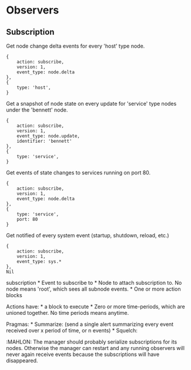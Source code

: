 # Observers

## Subscription

Get node change delta events for every 'host' type node.

    {
        action: subscribe,
        version: 1,
        event_type: node.delta
    },
    {
        type: 'host',
    }

Get a snapshot of node state on every update for 'service' type nodes under
the 'bennett' node.

    {
        action: subscribe,
        version: 1,
        event_type: node.update,
        identifier: 'bennett'
    },
    {
        type: 'service',
    }

Get events of state changes to services running on port 80.

    {
        action: subscribe,
        version: 1,
        event_type: node.delta
    },
    {
        type: 'service',
        port: 80
    }

Get notified of every system event (startup, shutdown, reload, etc.)

    {
        action: subscribe,
        version: 1,
        event_type: sys.*
    },
    Nil



subscription
    * Event to subscribe to
    * Node to attach subscription to.  No node means 'root', which sees all subnode events.
    * One or more action blocks

Actions have:
    * a block to execute
    * Zero or more time-periods, which are unioned together. No time periods means anytime.

Pragmas:
    * Summarize:
      (send a single alert summarizing every event received over x period of time, or n events)
    * Squelch:


:MAHLON:
    The manager should probably serialize subscriptions for its nodes. Otherwise the manager
    can restart and any running observers will never again receive events because the
    subscriptions will have disappeared.




